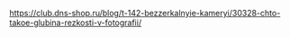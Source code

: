 https://club.dns-shop.ru/blog/t-142-bezzerkalnyie-kameryi/30328-chto-takoe-glubina-rezkosti-v-fotografii/